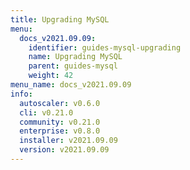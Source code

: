 ```yaml
---
title: Upgrading MySQL
menu:
  docs_v2021.09.09:
    identifier: guides-mysql-upgrading
    name: Upgrading MySQL
    parent: guides-mysql
    weight: 42
menu_name: docs_v2021.09.09
info:
  autoscaler: v0.6.0
  cli: v0.21.0
  community: v0.21.0
  enterprise: v0.8.0
  installer: v2021.09.09
  version: v2021.09.09
---
```


